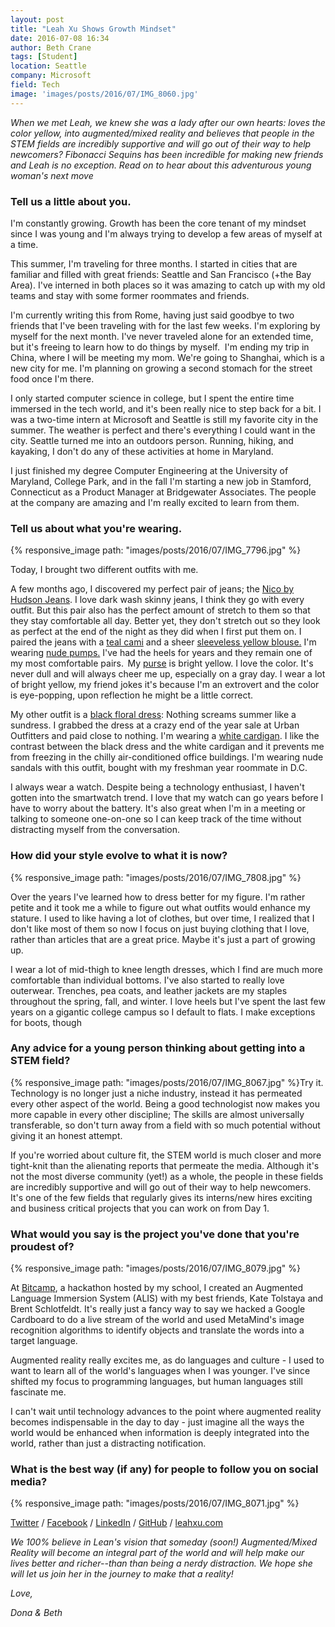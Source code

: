 ```yaml
---
layout: post
title: "Leah Xu Shows Growth Mindset"
date: 2016-07-08 16:34
author: Beth Crane
tags: [Student]
location: Seattle
company: Microsoft
field: Tech
image: 'images/posts/2016/07/IMG_8060.jpg'
---
```


*When we met Leah, we knew she was a lady after our own hearts: loves the color yellow, into augmented/mixed reality and believes that people in the STEM fields are incredibly supportive and will go out of their way to help newcomers? Fibonacci Sequins has been incredible for making new friends and Leah is no exception. Read on to hear about this adventurous young woman's next move*

### Tell us a little about you.

I'm constantly growing. Growth has been the core tenant of my mindset since I was young and I'm always trying to develop a few areas of myself at a time.

This summer, I'm traveling for three months. I started in cities that are familiar and filled with great friends: Seattle and San Francisco (+the Bay Area). I've interned in both places so it was amazing to catch up with my old teams and stay with some former roommates and friends.

I'm currently writing this from Rome, having just said goodbye to two friends that I've been traveling with for the last few weeks. I'm exploring by myself for the next month. I've never traveled alone for an extended time, but it's freeing to learn how to do things by myself.  I'm ending my trip in China, where I will be meeting my mom. We're going to Shanghai, which is a new city for me. I'm planning on growing a second stomach for the street food once I'm there.

I only started computer science in college, but I spent the entire time immersed in the tech world, and it's been really nice to step back for a bit. I was a two-time intern at Microsoft and Seattle is still my favorite city in the summer. The weather is perfect and there's everything I could want in the city. Seattle turned me into an outdoors person. Running, hiking, and kayaking, I don't do any of these activities at home in Maryland.

I just finished my degree Computer Engineering at the University of Maryland, College Park, and in the fall I'm starting a new job in Stamford, Connecticut as a Product Manager at Bridgewater Associates. The people at the company are amazing and I'm really excited to learn from them.

### Tell us about what you're wearing.

{% responsive_image path: "images/posts/2016/07/IMG_7796.jpg" %}

Today, I brought two different outfits with me.

A few months ago, I discovered my perfect pair of jeans; the [Nico by Hudson Jeans](http://amzn.to/29nWSHh). I love dark wash skinny jeans, I think they go with every outfit. But this pair also has the perfect amount of stretch to them so that they stay comfortable all day. Better yet, they don't stretch out so they look as perfect at the end of the night as they did when I first put them on. I paired the jeans with a [teal cami](http://amzn.to/29vkzS6) and a sheer [sleeveless yellow blouse.](http://amzn.to/29sOgox) I'm wearing [nude pumps.](http://amzn.to/29xeHqB) I've had the heels for years and they remain one of my most comfortable pairs.  My [purse](http://amzn.to/29penqo) is bright yellow. I love the color. It's never dull and will always cheer me up, especially on a gray day. I wear a lot of bright yellow, my friend jokes it's because I'm an extrovert and the color is eye-popping, upon reflection he might be a little correct.

My other outfit is a [black floral dress](http://amzn.to/29CTRIN): Nothing screams summer like a sundress. I grabbed the dress at a crazy end of the year sale at Urban Outfitters and paid close to nothing. I'm wearing a [white cardigan](http://amzn.to/29peNwV). I like the contrast between the black dress and the white cardigan and it prevents me from freezing in the chilly air-conditioned office buildings. I'm wearing nude sandals with this outfit, bought with my freshman year roommate in D.C.

I always wear a watch. Despite being a technology enthusiast, I haven't gotten into the smartwatch trend. I love that my watch can go years before I have to worry about the battery. It's also great when I'm in a meeting or talking to someone one-on-one so I can keep track of the time without distracting myself from the conversation.

### How did your style evolve to what it is now?

{% responsive_image path: "images/posts/2016/07/IMG_7808.jpg" %}

Over the years I've learned how to dress better for my figure. I'm rather petite and it took me a while to figure out what outfits would enhance my stature. I used to like having a lot of clothes, but over time, I realized that I don't like most of them so now I focus on just buying clothing that I love, rather than articles that are a great price. Maybe it's just a part of growing up.

I wear a lot of mid-thigh to knee length dresses, which I find are much more comfortable than individual bottoms. I've also started to really love outerwear. Trenches, pea coats, and leather jackets are my staples throughout the spring, fall, and winter. I love heels but I've spent the last few years on a gigantic college campus so I default to flats. I make exceptions for boots, though

### Any advice for a young person thinking about getting into a STEM field?

{% responsive_image path: "images/posts/2016/07/IMG_8067.jpg" %}Try it. Technology is no longer just a niche industry, instead it has permeated every other aspect of the world. Being a good technologist now makes you more capable in every other discipline; The skills are almost universally transferable, so don't turn away from a field with so much potential without giving it an honest attempt.

If you're worried about culture fit, the STEM world is much closer and more tight-knit than the alienating reports that permeate the media. Although it's not the most diverse community (yet!) as a whole, the people in these fields are incredibly supportive and will go out of their way to help newcomers. It's one of the few fields that regularly gives its interns/new hires exciting and business critical projects that you can work on from Day 1.

### What would you say is the project you've done that you're proudest of?

{% responsive_image path: "images/posts/2016/07/IMG_8079.jpg" %}

At [Bitcamp](http://bitca.mp/), a hackathon hosted by my school, I created an Augmented Language Immersion System (ALIS) with my best friends, Kate Tolstaya and Brent Schlotfeldt. It's really just a fancy way to say we hacked a Google Cardboard to do a live stream of the world and used MetaMind's image recognition algorithms to identify objects and translate the words into a target language.

Augmented reality really excites me, as do languages and culture - I used to want to learn all of the world's languages when I was younger. I've since shifted my focus to programming languages, but human languages still fascinate me.

I can't wait until technology advances to the point where augmented reality becomes indispensable in the day to day - just imagine all the ways the world would be enhanced when information is deeply integrated into the world, rather than just a distracting notification.

### What is the best way (if any) for people to follow you on social media?

{% responsive_image path: "images/posts/2016/07/IMG_8071.jpg" %}

[Twitter](https://twitter.com/leahmxu) / [Facebook](http://facebook.com/leahmxu) / [LinkedIn](http://linkedin.com/in/leahxu) / [GitHub](http://github.com/leahxu) / [leahxu.com](http://leahxu.com)

*We 100% believe in Lean's vision that someday (soon!) Augmented/Mixed Reality will become an integral part of the world and will help make our lives better and richer--than than being a nerdy distraction. We hope she will let us join her in the journey to make that a reality!*

*Love,*

*Dona & Beth*
